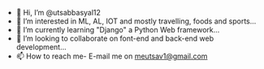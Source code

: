 - 👋 Hi, I’m @utsabbasyal12
- 👀 I’m interested in ML, AL, IOT and mostly travelling, foods and sports...
- 🌱 I’m currently learning "Django" a Python Web framework...
- 💞️ I’m looking to collaborate on font-end and back-end web development...
- 📫 How to reach me- E-mail me on meutsav1@gmail.com

